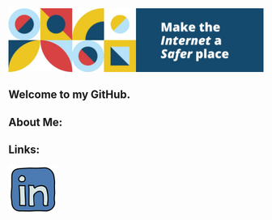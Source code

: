 <img src=./banner.jpeg>

## Welcome to my GitHub.

## About Me:

## Links:
<img src=./linkedin.png><a href="linkedin.com"></a></img>
